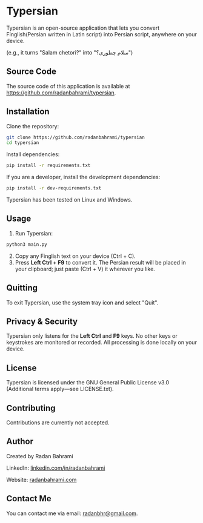 # Typersian

Typersian is an open-source application that lets you convert Finglish(Persian written in Latin script) into Persian script, anywhere on your device.

(e.g., it turns "Salam chetori?" into "سلام چطوری؟")


## Source Code

The source code of this application is available at https://github.com/radanbahrami/typersian.

## Installation

Clone the repository:

```bash
git clone https://github.com/radanbahrami/typersian
cd typersian
```

Install dependencies:

```bash
pip install -r requirements.txt
```

If you are a developer, install the development dependencies:

```bash
pip install -r dev-requirements.txt
```

Typersian has been tested on Linux and Windows.

## Usage

1. Run Typersian:
```bash
python3 main.py
```
2. Copy any Finglish text on your device (Ctrl + C).
3. Press **Left Ctrl + F9** to convert it. The Persian result will be placed in your clipboard; just paste (Ctrl + V) it wherever you like.

## Quitting

To exit Typersian, use the system tray icon and select "Quit".

## Privacy & Security

Typersian only listens for the **Left Ctrl** and **F9** keys. No other keys or keystrokes are monitored or recorded. All processing is done locally on your device.

## License

Typersian is licensed under the GNU General Public License v3.0 (Additional terms apply—see LICENSE.txt).

## Contributing

Contributions are currently not accepted.

## Author

Created by Radan Bahrami

LinkedIn: [linkedin.com/in/radanbahrami](https://www.linkedin.com/in/radanbahrami)

Website: [radanbahrami.com](https://radanbahrami.com)

## Contact Me

You can contact me via email: radanbhr@gmail.com.
